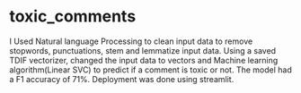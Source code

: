 # toxic_comments
 I Used Natural language Processing to clean input data to remove stopwords, punctuations, stem and lemmatize input data. Using a saved TDIF vectorizer, changed the input data to vectors and Machine learning algorithm(Linear SVC) to predict if a comment is toxic or not. The model had a F1 accuracy of 71%. Deployment was done using streamlit. 

